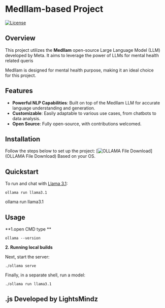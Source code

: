 # Medllam-based Project

[![License](https://img.shields.io/badge/license-MIT-blue.svg)](LICENSE)


## Overview

This project utilizes the **Medllam** open-source Large Language Model (LLM) developed by Meta. It aims to leverage the power of LLMs for mental health related queris 

Medllam is designed for mental health purpose, making it an ideal choice for this project.

## Features

- **Powerful NLP Capabilities**: Built on top of the Medllam LLM for accurate language understanding and generation.
- **Customizable**: Easily adaptable to various use cases, from chatbots to data analysis.
- **Open Source**: Fully open-source, with contributions welcomed.


## Installation

Follow the steps below to set up the project:
[![OLLAMA File Download](https://ollama.com/)](OLLAMA File Download)
Based on your OS.

## Quickstart

To run and chat with [Llama 3.1](https://ollama.com/library/llama3.1):

```
ollama run llama3.1
```

ollama run llama3.1
## Usage
  **1.open CMD type **
```
ollama --version
```
  **2. Running local builds**

Next, start the server:

```
./ollama serve
```
Finally, in a separate shell, run a model:
```
./ollama run llama3.1
```

## .js Developed by LightsMindz
